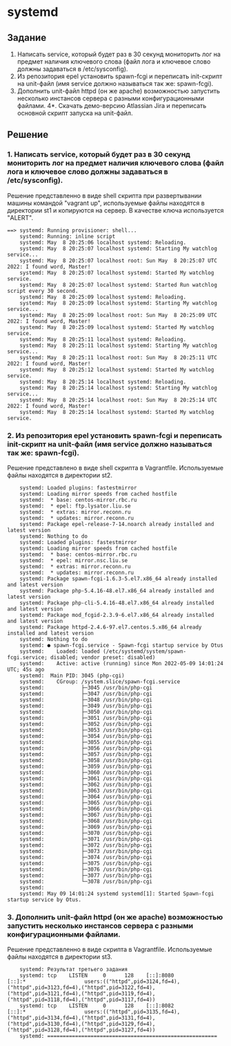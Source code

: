 # systemd

## Задание 
1. Написать service, который будет раз в 30 секунд мониторить лог на предмет наличия ключевого слова (файл лога и ключевое слово должны задаваться в /etc/sysconfig).
2. Из репозитория epel установить spawn-fcgi и переписать init-скрипт на unit-файл (имя service должно называться так же: spawn-fcgi).
3. Дополнить unit-файл httpd (он же apache) возможностью запустить несколько инстансов сервера с разными конфигурационными файлами. 
4*. Скачать демо-версию Atlassian Jira и переписать основной скрипт запуска на unit-файл.

## Решение 

### 1. Написать service, который будет раз в 30 секунд мониторить лог на предмет наличия ключевого слова (файл лога и ключевое слово должны задаваться в /etc/sysconfig).
Решение представленно в виде shell скрипта при развертывании машины командой "vagrant up", используемые файлы находятся в директории st1 и копируются на сервер. В качестве ключа используется "ALERT".

```
==> systemd: Running provisioner: shell...
    systemd: Running: inline script
    systemd: May  8 20:25:06 localhost systemd: Reloading.
    systemd: May  8 20:25:07 localhost systemd: Starting My watchlog service...
    systemd: May  8 20:25:07 localhost root: Sun May  8 20:25:07 UTC 2022: I found word, Master!
    systemd: May  8 20:25:07 localhost systemd: Started My watchlog service.
    systemd: May  8 20:25:07 localhost systemd: Started Run watchlog script every 30 second.
    systemd: May  8 20:25:09 localhost systemd: Reloading.
    systemd: May  8 20:25:09 localhost systemd: Starting My watchlog service...
    systemd: May  8 20:25:09 localhost root: Sun May  8 20:25:09 UTC 2022: I found word, Master!
    systemd: May  8 20:25:09 localhost systemd: Started My watchlog service.
    systemd: May  8 20:25:11 localhost systemd: Reloading.
    systemd: May  8 20:25:11 localhost systemd: Starting My watchlog service...
    systemd: May  8 20:25:11 localhost root: Sun May  8 20:25:11 UTC 2022: I found word, Master!
    systemd: May  8 20:25:12 localhost systemd: Started My watchlog service.
    systemd: May  8 20:25:14 localhost systemd: Reloading.
    systemd: May  8 20:25:14 localhost systemd: Starting My watchlog service...
    systemd: May  8 20:25:14 localhost root: Sun May  8 20:25:14 UTC 2022: I found word, Master!
    systemd: May  8 20:25:14 localhost systemd: Started My watchlog service.
```

### 2. Из репозитория epel установить spawn-fcgi и переписать init-скрипт на unit-файл (имя service должно называться так же: spawn-fcgi).

Решение представлено в виде shell скрипта в Vagrantfile. Используемые файлы находятся в директории st2. 

```
    systemd: Loaded plugins: fastestmirror
    systemd: Loading mirror speeds from cached hostfile
    systemd:  * base: centos-mirror.rbc.ru
    systemd:  * epel: ftp.lysator.liu.se
    systemd:  * extras: mirror.reconn.ru
    systemd:  * updates: mirror.reconn.ru
    systemd: Package epel-release-7-14.noarch already installed and latest version
    systemd: Nothing to do
    systemd: Loaded plugins: fastestmirror
    systemd: Loading mirror speeds from cached hostfile
    systemd:  * base: centos-mirror.rbc.ru
    systemd:  * epel: mirror.nsc.liu.se
    systemd:  * extras: mirror.reconn.ru
    systemd:  * updates: mirror.reconn.ru
    systemd: Package spawn-fcgi-1.6.3-5.el7.x86_64 already installed and latest version
    systemd: Package php-5.4.16-48.el7.x86_64 already installed and latest version
    systemd: Package php-cli-5.4.16-48.el7.x86_64 already installed and latest version
    systemd: Package mod_fcgid-2.3.9-6.el7.x86_64 already installed and latest version
    systemd: Package httpd-2.4.6-97.el7.centos.5.x86_64 already installed and latest version
    systemd: Nothing to do
    systemd: ● spawn-fcgi.service - Spawn-fcgi startup service by Otus
    systemd:    Loaded: loaded (/etc/systemd/system/spawn-fcgi.service; disabled; vendor preset: disabled)
    systemd:    Active: active (running) since Mon 2022-05-09 14:01:24 UTC; 45s ago
    systemd:  Main PID: 3045 (php-cgi)
    systemd:    CGroup: /system.slice/spawn-fcgi.service
    systemd:            ├─3045 /usr/bin/php-cgi
    systemd:            ├─3047 /usr/bin/php-cgi
    systemd:            ├─3048 /usr/bin/php-cgi
    systemd:            ├─3049 /usr/bin/php-cgi
    systemd:            ├─3050 /usr/bin/php-cgi
    systemd:            ├─3051 /usr/bin/php-cgi
    systemd:            ├─3052 /usr/bin/php-cgi
    systemd:            ├─3053 /usr/bin/php-cgi
    systemd:            ├─3054 /usr/bin/php-cgi
    systemd:            ├─3055 /usr/bin/php-cgi
    systemd:            ├─3056 /usr/bin/php-cgi
    systemd:            ├─3057 /usr/bin/php-cgi
    systemd:            ├─3058 /usr/bin/php-cgi
    systemd:            ├─3059 /usr/bin/php-cgi
    systemd:            ├─3060 /usr/bin/php-cgi
    systemd:            ├─3061 /usr/bin/php-cgi
    systemd:            ├─3062 /usr/bin/php-cgi
    systemd:            ├─3063 /usr/bin/php-cgi
    systemd:            ├─3064 /usr/bin/php-cgi
    systemd:            ├─3065 /usr/bin/php-cgi
    systemd:            ├─3066 /usr/bin/php-cgi
    systemd:            ├─3067 /usr/bin/php-cgi
    systemd:            ├─3068 /usr/bin/php-cgi
    systemd:            ├─3069 /usr/bin/php-cgi
    systemd:            ├─3070 /usr/bin/php-cgi
    systemd:            ├─3071 /usr/bin/php-cgi
    systemd:            ├─3072 /usr/bin/php-cgi
    systemd:            ├─3073 /usr/bin/php-cgi
    systemd:            ├─3074 /usr/bin/php-cgi
    systemd:            ├─3075 /usr/bin/php-cgi
    systemd:            ├─3076 /usr/bin/php-cgi
    systemd:            ├─3077 /usr/bin/php-cgi
    systemd:            └─3078 /usr/bin/php-cgi
    systemd:
    systemd: May 09 14:01:24 systemd systemd[1]: Started Spawn-fcgi startup service by Otus.
```

### 3. Дополнить unit-файл httpd (он же apache) возможностью запустить несколько инстансов сервера с разными конфигурационными файлами. 

Решение представленно в виде скрипта в Vagrantfile. Используемые файлы находятся в директории st3.

```
    systemd: Результат третьего задания
    systemd: tcp    LISTEN     0      128    [::]:8080               [::]:*                   users:(("httpd",pid=3124,fd=4),("httpd",pid=3123,fd=4),("httpd",pid=3122,fd=4),("httpd",pid=3121,fd=4),("httpd",pid=3119,fd=4),("httpd",pid=3118,fd=4),("httpd",pid=3117,fd=4))
    systemd: tcp    LISTEN     0      128    [::]:8082               [::]:*                   users:(("httpd",pid=3135,fd=4),("httpd",pid=3134,fd=4),("httpd",pid=3131,fd=4),("httpd",pid=3130,fd=4),("httpd",pid=3129,fd=4),("httpd",pid=3128,fd=4),("httpd",pid=3127,fd=4))
    systemd: =======================================================
```
